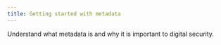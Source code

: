 ```yaml
---
title: Getting started with metadata
---
```

Understand what metadata is and why it is important to digital security.
